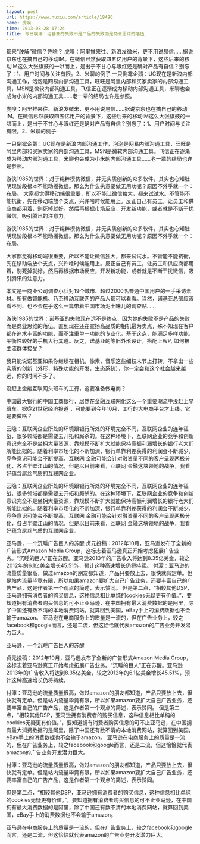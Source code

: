 ```yaml
---
layout: post
url: https://www.huxiu.com/article/19496
name: 虎嗅
time: 2013-08-28 17:24
title: 今日嗅评：诺基亚的失败不是产品的失败而是商业思维的落伍
---
```

都来“肢解”微信？凭啥？ 虎嗅：阿里推来往、新浪发微米，更不用说易信……据说京东也在搞自己的移动IM。在微信已然获取四五亿用户的背景下，这些后来的移动IM这么大张旗鼓的一哄而上，是出于不甘心与眼红还是确对产品有自信？别忘了：1、用户时间与关注有限。2、米聊的例子 一只倒霉企鹅：UC现在是新浪内部沟通工作，泡泡是网易内部沟通工具，旺旺是阿里内部和买家卖家的内部沟通工具，MSN是微软内部沟通工具。飞信正在逐渐成为移动内部沟通工具，米聊也会成为小米的内部沟通工具……老一辈的结局也许是参照。

虎嗅：阿里推来往、新浪发微米，更不用说易信……据说京东也在搞自己的移动IM。在微信已然获取四五亿用户的背景下，这些后来的移动IM这么大张旗鼓的一哄而上，是出于不甘心与眼红还是确对产品有自信？别忘了：1、用户时间与关注有限。2、米聊的例子

一只倒霉企鹅：UC现在是新浪内部沟通工作，泡泡是网易内部沟通工具，旺旺是阿里内部和买家卖家的内部沟通工具，MSN是微软内部沟通工具。飞信正在逐渐成为移动内部沟通工具，米聊也会成为小米的内部沟通工具……老一辈的结局也许是参照。

游侠1985的世界：对于纯粹模仿微信，并无实质创新的众多软件，其实也心知肚明现阶段根本不能动摇微信。那么为什么执意要做无用功呢？原因不外乎就一个：布局。 大家都觉得移动端很重要，所以不能让微信独大，都来试试水。不管能不能抗衡，先在移动端放个支点，兴许啥时候能用上。反正自己有员工，让员工和供应商都用着，别死掉就好。然后再根据市场反应，开发新功能，或者就是不断干扰微信，吸引腾讯的注意力。

游侠1985的世界：对于纯粹模仿微信，并无实质创新的众多软件，其实也心知肚明现阶段根本不能动摇微信。那么为什么执意要做无用功呢？原因不外乎就一个：布局。

大家都觉得移动端很重要，所以不能让微信独大，都来试试水。不管能不能抗衡，先在移动端放个支点，兴许啥时候能用上。反正自己有员工，让员工和供应商都用着，别死掉就好。然后再根据市场反应，开发新功能，或者就是不断干扰微信，吸引腾讯的注意力。

本文是一商业公司调查小兵对19个城市、超过2000名普通中国用户的一手采访素材。所有做智能机、乃至移动互联网的产品人都可以看看。当然，诺基亚总部应该看不到、也不会在乎这么一篇带着中国市场泥土味儿的调查贴……

游侠1985的世界：诺基亚的失败现在远不是终点，因为她的失败不是产品的失败而是商业思维的落伍。直到现在还在宣扬高品质的相机最为卖点，殊不知现在客户都在追求丰富的功能，而不注重单一功能的专业化。基于这点，能满足多样功能，平衡性较好的手机大行其道。反之，诺基亚的陈旧外形设计，搭配上WP, 如何被主流群体接受？

我只能说诺基亚如果你继续在相机，像素，音乐这些细枝末节上打转，不拿出一些实质的创新（外形，特殊功能的开发，生态系统），你一定会和这个社会越来越远，你的时间不多了。

没赶上金融互联网头班车的工行，这要准备做电商？

中国最大银行的中国工商银行，居然在金融互联网化这么一个重要潮流中没赶上早班车。据@21世纪经济报道 ，可能要到今年10月，工行的大电商平台才上线。它是要做啥？

云隐：互联网企业所处的环境跟银行所处的环境完全不同，互联网企业的连年征战，很多领域都是需要去开拓和厮杀的。在这种环境下，互联网企业的竞争和创新意识完全不是坐拥大量资源，靠规模不断扩大就能保持高额利润增长的银行老大们所能比拟的。随着利率市场化的不断加深，银行单靠利差获得的利润会不断减少，竞争意识可能会不断提高，互联网 金融可能会针对融资量不同的客户呈现两极分化，各占半壁江山的情况，但是以目前来看，互联网 金融这块领地的战争，我看好蕴含屌丝气质的互联网企业。

云隐：互联网企业所处的环境跟银行所处的环境完全不同，互联网企业的连年征战，很多领域都是需要去开拓和厮杀的。在这种环境下，互联网企业的竞争和创新意识完全不是坐拥大量资源，靠规模不断扩大就能保持高额利润增长的银行老大们所能比拟的。随着利率市场化的不断加深，银行单靠利差获得的利润会不断减少，竞争意识可能会不断提高，互联网 金融可能会针对融资量不同的客户呈现两极分化，各占半壁江山的情况，但是以目前来看，互联网 金融这块领地的战争，我看好蕴含屌丝气质的互联网企业。

亚马逊，一个沉睡广告巨人的苏醒 贞元投稿：2012年10月，亚马逊发布了全新的广告形式Amazon Media Group，这标志着亚马逊真正开始考虑拓展广告业务。“沉睡的巨人”正在苏醒。亚马逊2013年的广告收入将达到8.35亿美金，较之2012年的6.1亿美金增长45.51%，预计这种高速增长仍将持续。 付潭：亚马逊的流量质量很高，做过amazon的朋友都知道，产品只要放上去，很快就有定单。但是站内流量毕竟有限，所以如果amazon要扩大自己广告业务，还要丰富自己的广告产品，这是作者第一个观点的简述，表示赞同。 但是第二点，“相较其他DSP，亚马逊拥有消费者的购买信息，这种信息相比单纯的cookies无疑更有价值。”，要知道拥有消费者购买信息的可不止亚马逊，在中国拥有最大消费数据的是阿里，除了中国还有数不清的本地消费网站，就算回到美国，eBay手上的消费数据也不会输于amazon。 亚马逊在电商服务上的质量是一流的，但在广告业务上，较之facebook和google而言，还是二流，但这恰恰就代表amazon的广告业务开发潜力巨大。

亚马逊，一个沉睡广告巨人的苏醒

贞元投稿：2012年10月，亚马逊发布了全新的广告形式Amazon Media Group，这标志着亚马逊真正开始考虑拓展广告业务。“沉睡的巨人”正在苏醒。亚马逊2013年的广告收入将达到8.35亿美金，较之2012年的6.1亿美金增长45.51%，预计这种高速增长仍将持续。

付潭：亚马逊的流量质量很高，做过amazon的朋友都知道，产品只要放上去，很快就有定单。但是站内流量毕竟有限，所以如果amazon要扩大自己广告业务，还要丰富自己的广告产品，这是作者第一个观点的简述，表示赞同。 但是第二点，“相较其他DSP，亚马逊拥有消费者的购买信息，这种信息相比单纯的cookies无疑更有价值。”，要知道拥有消费者购买信息的可不止亚马逊，在中国拥有最大消费数据的是阿里，除了中国还有数不清的本地消费网站，就算回到美国，eBay手上的消费数据也不会输于amazon。 亚马逊在电商服务上的质量是一流的，但在广告业务上，较之facebook和google而言，还是二流，但这恰恰就代表amazon的广告业务开发潜力巨大。

付潭：亚马逊的流量质量很高，做过amazon的朋友都知道，产品只要放上去，很快就有定单。但是站内流量毕竟有限，所以如果amazon要扩大自己广告业务，还要丰富自己的广告产品，这是作者第一个观点的简述，表示赞同。

但是第二点，“相较其他DSP，亚马逊拥有消费者的购买信息，这种信息相比单纯的cookies无疑更有价值。”，要知道拥有消费者购买信息的可不止亚马逊，在中国拥有最大消费数据的是阿里，除了中国还有数不清的本地消费网站，就算回到美国，eBay手上的消费数据也不会输于amazon。

亚马逊在电商服务上的质量是一流的，但在广告业务上，较之facebook和google而言，还是二流，但这恰恰就代表amazon的广告业务开发潜力巨大。

